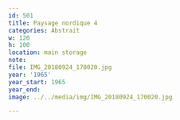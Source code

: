 ```yaml
---
id: 501
title: Paysage nordique 4
categories: Abstrait
w: 120
h: 100
location: main storage
note:
file: IMG_20180924_170020.jpg
year: '1965'
year_start: 1965
year_end:
image: ../../media/img/IMG_20180924_170020.jpg

---
```

